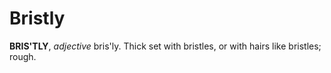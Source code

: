 # Bristly

**BRIS'TLY**, _adjective_ bris'ly. Thick set with bristles, or with hairs like bristles; rough.